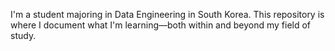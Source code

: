 I'm a student majoring in Data Engineering in South Korea.
This repository is where I document what I'm learning—both within and beyond my field of study.
